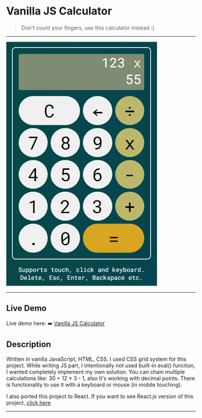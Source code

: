 
# Vanilla JS Calculator

> Don't count your fingers, use this calculator instead :)

---

![JS Calculator](screenshot.jpg?raw=true)

---

## Live Demo

Live demo here: :arrow_right: [Vanilla JS Calculator](https://calc-project-vanilla-js.netlify.app/)

## Description
Written in vanilla JavaScript, HTML, CSS. 
I used CSS grid system for this project. While writing JS part, I intentionally not used built-in eval() function, I wanted completely implement my own solution.
You can chain multiple calculations like: 30 + 12 * 3 - 1, also It's working with decimal points.
There is functionality to use it with a keyboard or mouse (in mobile touching).

I also ported this project to React.
If you want to see React.js version of this project, [click here](https://github.com/b0tm0de/react-calculator)

---
